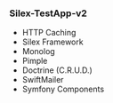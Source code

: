 ### Silex-TestApp-v2

- HTTP Caching
- Silex Framework
- Monolog
- Pimple
- Doctrine (C.R.U.D.)
- SwiftMailer
- Symfony Components